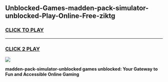 
## Unblocked-Games-madden-pack-simulator-unblocked-Play-Online-Free-ziktg
<h3>
<a href="https://premium76.site?title=madden-pack-simulator-unblocked&ref=26A">CLICK TO PLAY</a></h3>
<hr>

<h3>
<a href="https://premium76.site?title=madden-pack-simulator-unblocked&ref=26A">CLICK 2 PLAY</a>
  
</h3>

<a href="https://premium76.site?title=madden-pack-simulator-unblocked&ref=26A"><img src="https://clearcache.store/games.png"></a>


**madden-pack-simulator-unblocked games unblocked: Your Gateway to Fun and Accessible Online Gaming**
